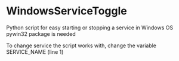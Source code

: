 # WindowsServiceToggle
Python script for easy starting or stopping a service in Windows OS
pywin32 package is needed

To change service the script works with, change the variable SERVICE_NAME (line 1)
